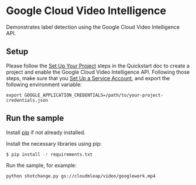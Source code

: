 # Google Cloud Video Intelligence

Demonstrates label detection using the Google Cloud Video Intelligence API.

## Setup
Please follow the [Set Up Your Project](https://cloud.google.com/video-intelligence/docs/getting-started#set_up_your_project)
steps in the Quickstart doc to create a project and enable the Google Cloud
Video Intelligence API. Following those steps, make sure that you
[Set Up a Service Account](https://cloud.google.com/video-intelligence/docs/common/auth#set_up_a_service_account),
and export the following environment variable:

```
export GOOGLE_APPLICATION_CREDENTIALS=/path/to/your-project-credentials.json
```

## Run the sample

Install [pip](https://pip.pypa.io/en/stable/installing) if not already installed.

Install the necessary libraries using pip:

```sh
$ pip install -r requirements.txt
```

Run the sample, for example:
```
python shotchange.py gs://cloudmleap/video/googlework.mp4
```
